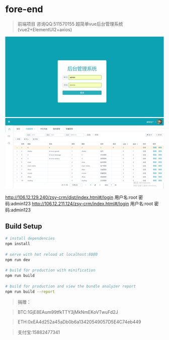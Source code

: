# fore-end

> 前端项目 咨询QQ:511570155 超简单vue后台管理系统
  (vue2+ElementUI2+axios)

![image](https://github.com/zouyou/fore-end/blob/dev/src/assets/login.png)
![image](https://github.com/zouyou/fore-end/blob/dev/src/assets/index.png)

http://106.12.129.240/zsy-crm/dist/index.html#/login 用户名:root 密码:admin123
http://106.12.211.124/zsy-crm/index.html#/login 用户名:root 密码:admin123


## Build Setup

``` bash
# install dependencies
npm install

# serve with hot reload at localhost:8080
npm run dev

# build for production with minification
npm run build

# build for production and view the bundle analyzer report
npm run build --report
```

> 捐赠：

> BTC:1GjE8EAum99tfkTTY3jMkNmEKoVTwuFd2J

> ETH:0xEA4d252a45aDb0b6a13420549057D5E4C74eb449

> 支付宝:15882477341

